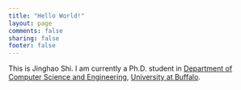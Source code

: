 ```yaml
---
title: "Hello World!"
layout: page
comments: false
sharing: false
footer: false
---
```


This is Jinghao Shi. I am currently a Ph.D. student in [Department of Computer
Science and Engineering][cse], [University at Buffalo][ub].

[cse]: cse.buffalo.edu
[ub]: buffalo.edu
